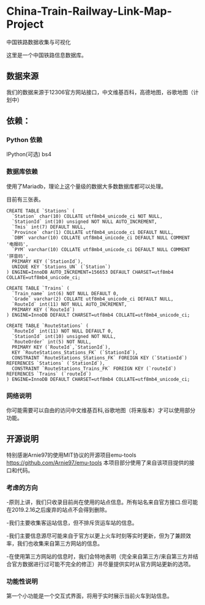 # China-Train-Railway-Link-Map-Project
中国铁路数据收集与可视化


这里是一个中国铁路信息数据库。

## 数据来源

我们的数据来源于12306官方网站接口，中文维基百科，高德地图，谷歌地图（计划中）

## 依赖：
### Python 依赖
IPython(可选) bs4

### 数据库依赖
使用了Mariadb，理论上这个量级的数据大多数数据库都可以处理。

目前有三张表。
```
CREATE TABLE `Stations` (
  `Station` char(10) COLLATE utf8mb4_unicode_ci NOT NULL,
  `StationId` int(10) unsigned NOT NULL AUTO_INCREMENT,
  `Tmis` int(7) DEFAULT NULL,
  `Province` char(1) COLLATE utf8mb4_unicode_ci DEFAULT NULL,
  `DBM` varchar(10) COLLATE utf8mb4_unicode_ci DEFAULT NULL COMMENT '电报码',
  `PYM` varchar(10) COLLATE utf8mb4_unicode_ci DEFAULT NULL COMMENT '拼音码',
  PRIMARY KEY (`StationId`),
  UNIQUE KEY `Stations_UN` (`Station`)
) ENGINE=InnoDB AUTO_INCREMENT=156653 DEFAULT CHARSET=utf8mb4 COLLATE=utf8mb4_unicode_ci;

CREATE TABLE `Trains` (
  `Train_name` int(6) NOT NULL DEFAULT 0,
  `Grade` varchar(2) COLLATE utf8mb4_unicode_ci DEFAULT NULL,
  `RouteId` int(11) NOT NULL AUTO_INCREMENT,
  PRIMARY KEY (`RouteId`)
) ENGINE=InnoDB DEFAULT CHARSET=utf8mb4 COLLATE=utf8mb4_unicode_ci;

CREATE TABLE `RouteStations` (
  `RouteId` int(11) NOT NULL DEFAULT 0,
  `StationId` int(10) unsigned NOT NULL,
  `RouteOrder` int(5) NOT NULL,
  PRIMARY KEY (`RouteId`,`StationId`),
  KEY `RouteStations_Stations_FK` (`StationId`),
  CONSTRAINT `RouteStations_Stations_FK` FOREIGN KEY (`StationId`) REFERENCES `Stations` (`StationId`),
  CONSTRAINT `RouteStations_Trains_FK` FOREIGN KEY (`routeId`) REFERENCES `Trains` (`routeId`)
) ENGINE=InnoDB DEFAULT CHARSET=utf8mb4 COLLATE=utf8mb4_unicode_ci;

```

### 网络说明
你可能需要可以自由的访问中文维基百科,谷歌地图（将来版本）才可以使用部分功能。

## 开源说明

特别感谢Arnie97的使用MIT协议的开源项目emu-tools https://github.com/Arnie97/emu-tools 本项目部分使用了来自该项目提供的接口和代码。


### 考虑的方向
-原则上讲，我们只收录目前尚在使用的站点信息。所有站名来自官方接口.但可能在2019.2.16之后废弃的站点不会得到删除。

-我们主要收集客运站信息，但不排斥货运车站的信息。

-我们主要信息源尽可能来自于官方以更上火车时刻等实时更新，但为了兼顾效率，我们也收集来自第三方网站的信息。

-在使用第三方网站的信息时，我们会特地表明（完全来自第三方/来自第三方并结合官方数据进行过可能不完全的修正）并尽量提供实时从官方网站更新的选项。

### 功能性说明
第一个小功能是一个交互式界面，将用于实时展示当前火车到站信息。
